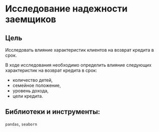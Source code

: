 # Исследование надежности заемщиков
## Цель


Исследовать влияние характеристик клиентов на возврат кредита в срок. 


В ходе исследования необходимо определить влияние следующих характеристик на возврат кредита в срок:
* количество детей,
* семейное положение,
* уровень дохода,
* цели кредита.

## Библиотеки и инструменты:   
`pandas`, `seaborn`
